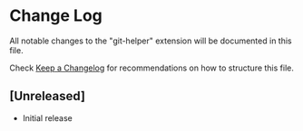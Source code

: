 # Change Log

All notable changes to the "git-helper" extension will be documented in this file.

Check [Keep a Changelog](http://keepachangelog.com/) for recommendations on how to structure this file.

## [Unreleased]

- Initial release